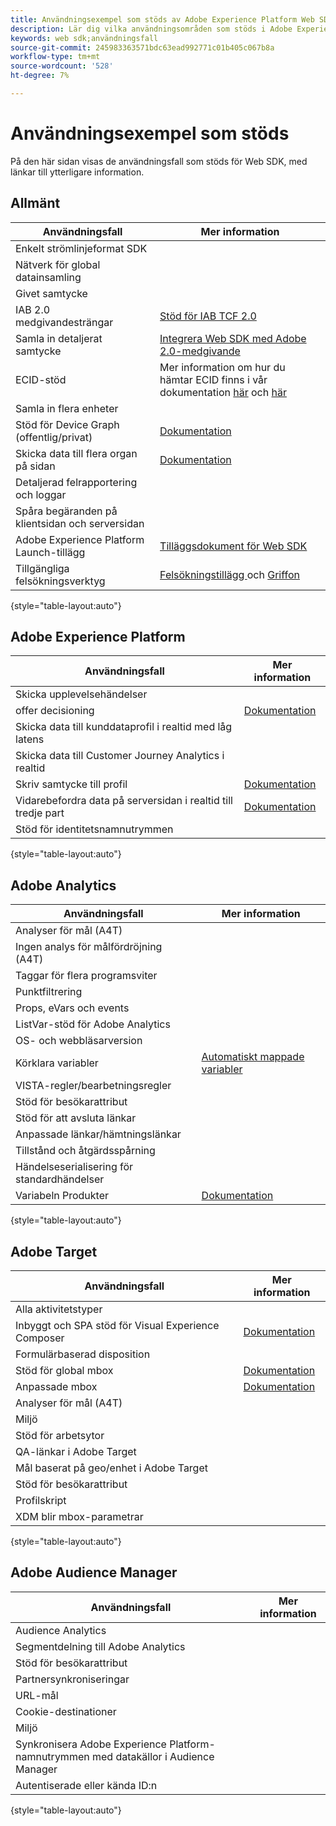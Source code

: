 ```yaml
---
title: Användningsexempel som stöds av Adobe Experience Platform Web SDK
description: Lär dig vilka användningsområden som stöds i Adobe Experience Platform Web SDK.
keywords: web sdk;användningsfall
source-git-commit: 245983363571bdc63ead992771c01b405c067b8a
workflow-type: tm+mt
source-wordcount: '528'
ht-degree: 7%

---
```



# Användningsexempel som stöds

På den här sidan visas de användningsfall som stöds för Web SDK, med länkar till ytterligare information.

## Allmänt

| Användningsfall | Mer information |
| --- | --- |
| Enkelt strömlinjeformat SDK |  |
| Nätverk för global datainsamling |  |
| Givet samtycke |  |
| IAB 2.0 medgivandesträngar | [Stöd för IAB TCF 2.0](https://experienceleague.adobe.com/docs/experience-platform/edge/consent/iab-tcf/overview.html?lang=en#consent) |
| Samla in detaljerat samtycke | [Integrera Web SDK med Adobe 2.0-medgivande](https://experienceleague.adobe.com/docs/experience-platform/landing/governance-privacy-security/consent/adobe/sdk.html#prerequisites) |
| ECID-stöd | Mer information om hur du hämtar ECID finns i vår dokumentation [här](https://experienceleague.adobe.com/docs/experience-platform/edge/identity/overview.html?lang=en#first-party-identity) och [här](https://experienceleague.adobe.com/docs/experience-platform/edge/extension/accessing-the-ecid.html?lang=en#extension) |
| Samla in flera enheter |  |
| Stöd för Device Graph (offentlig/privat) | [Dokumentation](https://experienceleague.adobe.com/docs/analytics/components/cda/device-graph.html?lang=en) |
| Skicka data till flera organ på sidan | [Dokumentation](https://experienceleague.adobe.com/docs/experience-platform/edge/fundamentals/interacting-with-multiple-properties.html?lang=en#fundamentals) |
| Detaljerad felrapportering och loggar |  |
| Spåra begäranden på klientsidan och serversidan |  |
| Adobe Experience Platform Launch-tillägg | [Tilläggsdokument för Web SDK](https://experienceleague.adobe.com/docs/experience-platform/edge/extension/web-sdk-extension.html?lang=en#extension) |
| Tillgängliga felsökningsverktyg | [Felsökningstillägg ](https://experienceleague.adobe.com/docs/debugger-learn/tutorials/experience-platform-debugger/introduction-to-the-experience-platform-debugger.html?lang=en) och  [Griffon](https://aep-sdks.gitbook.io/docs/beta/project-griffon) |

{style=&quot;table-layout:auto&quot;}

## Adobe Experience Platform

| Användningsfall | Mer information |
| --- | --- |
| Skicka upplevelsehändelser |  |
| offer decisioning | [Dokumentation](https://experienceleague.adobe.com/docs/experience-platform/edge/personalization/offer-decisioning/offer-decisioning-overview.html?lang=en#personalization) |
| Skicka data till kunddataprofil i realtid med låg latens |
| Skicka data till Customer Journey Analytics i realtid |  |
| Skriv samtycke till profil | [Dokumentation](https://experienceleague.adobe.com/docs/experience-platform/landing/governance-privacy-security/consent/adobe/sdk.html?lang=en) |
| Vidarebefordra data på serversidan i realtid till tredje part | [Dokumentation](https://experienceleague.adobe.com/docs/launch/using/server-side-info/server-side-overview.html?lang=en) |
| Stöd för identitetsnamnutrymmen |  |

{style=&quot;table-layout:auto&quot;}

## Adobe Analytics

| Användningsfall | Mer information |
| --- | --- |
| Analyser för mål (A4T) |  |
| Ingen analys för målfördröjning (A4T) |  |
| Taggar för flera programsviter |  |
| Punktfiltrering |  |
| Props, eVars och events |  |
| ListVar-stöd för Adobe Analytics |  |
| OS- och webbläsarversion |  |
| Körklara variabler | [Automatiskt mappade variabler](https://experienceleague.adobe.com/docs/experience-platform/edge/data-collection/adobe-analytics/automatically-mapped-vars.html?lang=en#data-collection) |
| VISTA-regler/bearbetningsregler |  |
| Stöd för besökarattribut |  |
| Stöd för att avsluta länkar |  |
| Anpassade länkar/hämtningslänkar |  |
| Tillstånd och åtgärdsspårning |  |
| Händelseserialisering för standardhändelser |  |
| Variabeln Produkter | [Dokumentation](https://experienceleague.adobe.com/docs/experience-platform/edge/data-collection/collect-commerce-data.html?lang=en#actions-related-to-products) |

{style=&quot;table-layout:auto&quot;}

## Adobe Target

| Användningsfall | Mer information |
| --- | --- |
| Alla aktivitetstyper |  |
| Inbyggt och SPA stöd för Visual Experience Composer | [Dokumentation](https://experienceleague.adobe.com/docs/experience-platform/edge/personalization/adobe-target/spa-implementation.html?lang=en#personalization) |
| Formulärbaserad disposition |  |
| Stöd för global mbox | [Dokumentation](https://experienceleague.adobe.com/docs/experience-platform/edge/personalization/rendering-personalization-content.html?lang=en#automatically-rendering-content) |
| Anpassade mbox | [Dokumentation](https://experienceleague.adobe.com/docs/experience-platform/edge/personalization/rendering-personalization-content.html?lang=en#manually-rendering-content) |
| Analyser för mål (A4T) |  |
| Miljö |  |
| Stöd för arbetsytor |  |
| QA-länkar i Adobe Target |  |
| Mål baserat på geo/enhet i Adobe Target |  |
| Stöd för besökarattribut |  |
| Profilskript |  |
| XDM blir mbox-parametrar |  |

{style=&quot;table-layout:auto&quot;}

## Adobe Audience Manager

| Användningsfall | Mer information |
| --- | --- |
| Audience Analytics |  |
| Segmentdelning till Adobe Analytics |  |
| Stöd för besökarattribut |  |
| Partnersynkroniseringar |  |
| URL-mål |  |
| Cookie-destinationer |  |
| Miljö |  |
| Synkronisera Adobe Experience Platform-namnutrymmen med datakällor i Audience Manager |  |
| Autentiserade eller kända ID:n |  |

{style=&quot;table-layout:auto&quot;}